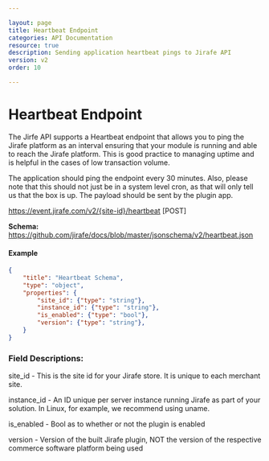 ```yaml
---

layout: page
title: Heartbeat Endpoint
categories: API Documentation
resource: true
description: Sending application heartbeat pings to Jirafe API
version: v2
order: 10

---
```


# Heartbeat Endpoint

The Jirfe API supports a Heartbeat endpoint that allows you to ping the Jirafe platform as an interval ensuring that your module is running and able to reach the Jirafe platform.  This is good practice to managing uptime and is helpful in the cases of low transaction volume.

The application should ping the endpoint every 30 minutes. Also, please note that this should not just be in a system level cron, as that will only tell us that the box is up. The payload should be sent by the plugin app. 

https://event.jirafe.com/v2/{site-id}/heartbeat [POST]

**Schema:** https://github.com/jirafe/docs/blob/master/jsonschema/v2/heartbeat.json

#### Example
```json
{
	"title": "Heartbeat Schema",
	"type": "object",
	"properties": {
		"site_id": {"type": "string"},
		"instance_id": {"type": "string"},
		"is_enabled": {"type": "bool"},
		"version": {"type": "string"},
    }
}
```
### Field Descriptions:

site_id - This is the site id for your Jirafe store.  It is unique to each merchant site.

instance_id - An ID unique per server instance running Jirafe as part of your solution. In Linux, for example, we recommend using uname.  

is_enabled - Bool as to whether or not the plugin is enabled

version - Version of the built Jirafe plugin, NOT the version of the respective commerce software platform being used
